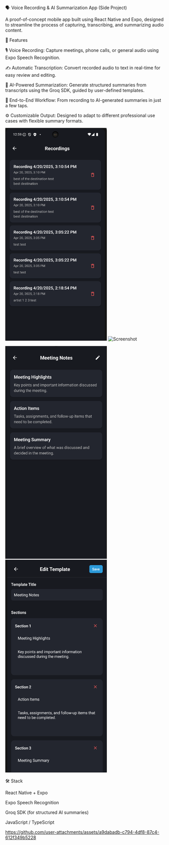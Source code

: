 🗣️ Voice Recording & AI Summarization App (Side Project)

A proof-of-concept mobile app built using React Native and Expo, designed to streamline the process of capturing, transcribing, and summarizing audio content.

🚀 Features

🎙️ Voice Recording: Capture meetings, phone calls, or general audio using Expo Speech Recognition.

✍️ Automatic Transcription: Convert recorded audio to text in real-time for easy review and editing.

🤖 AI-Powered Summarization: Generate structured summaries from transcripts using the Groq SDK, guided by user-defined templates.

🔄 End-to-End Workflow: From recording to AI-generated summaries in just a few taps.

⚙️ Customizable Output: Designed to adapt to different professional use cases with flexible summary formats.


<img src="https://github.com/SiddheshaB/Monday-AI-Recorder-App/blob/main/images/Screenshot 2025-07-05 125935.png?raw=true" width="321" height="669" alt="Screenshot" />  <img src="https://github.com/SiddheshaB/Monday-AI-Recorder-App/blob/main/images/Screenshot 2025-07-05 130056.png?raw=true" width="321" height="669" alt="Screenshot" />

<img src="https://github.com/SiddheshaB/Monday-AI-Recorder-App/blob/main/images/Screenshot 2025-07-05 130114.png?raw=true" width="321" height="669" alt="Screenshot" />  <img src="https://github.com/SiddheshaB/Monday-AI-Recorder-App/blob/main/images/Screenshot 2025-07-05 130154.png?raw=true" width="321" height="669" alt="Screenshot" />



🛠️ Stack

React Native + Expo

Expo Speech Recognition

Groq SDK (for structured AI summaries)

JavaScript / TypeScript

https://github.com/user-attachments/assets/a9dabadb-c794-4df8-87c4-612f349b5228
